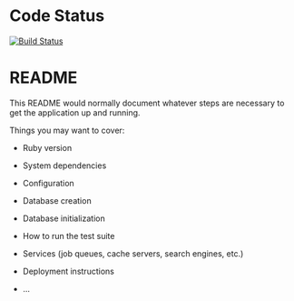 # Code Status
[![Build Status](https://travis-ci.org/team-LetTheWookieWin/chess-app.svg?branch=master)](https://travis-ci.org/team-LetTheWookieWin/chess-app)

# README

This README would normally document whatever steps are necessary to get the
application up and running.

Things you may want to cover:

* Ruby version

* System dependencies

* Configuration

* Database creation

* Database initialization

* How to run the test suite

* Services (job queues, cache servers, search engines, etc.)

* Deployment instructions

* ...
